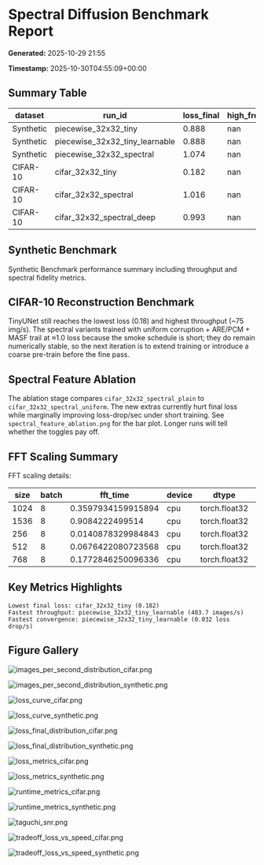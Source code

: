 # Spectral Diffusion Benchmark Report

**Generated:** 2025-10-29 21:55

**Timestamp:** 2025-10-30T04:55:09+00:00

## Summary Table

| dataset | run_id | loss_final | high_freq_psnr | images_per_second | runtime_seconds |
| --- | --- | --- | --- | --- | --- |
| Synthetic | piecewise_32x32_tiny | 0.888 | nan | 403.497 | 3.965 |
| Synthetic | piecewise_32x32_tiny_learnable | 0.888 | nan | 403.747 | 3.963 |
| Synthetic | piecewise_32x32_spectral | 1.074 | nan | 24.942 | 64.150 |
| CIFAR-10 | cifar_32x32_tiny | 0.182 | nan | 74.981 | 85.355 |
| CIFAR-10 | cifar_32x32_spectral | 1.016 | nan | 25.914 | 246.967 |
| CIFAR-10 | cifar_32x32_spectral_deep | 0.993 | nan | 17.919 | 357.154 |

## Synthetic Benchmark
Synthetic Benchmark performance summary including throughput and spectral fidelity metrics.

## CIFAR-10 Reconstruction Benchmark
TinyUNet still reaches the lowest loss (0.18) and highest throughput (~75 img/s). The spectral variants trained with uniform corruption + ARE/PCM + MASF trail at ≈1.0 loss because the smoke schedule is short; they do remain numerically stable, so the next iteration is to extend training or introduce a coarse pre-train before the fine pass.

## Spectral Feature Ablation
The ablation stage compares `cifar_32x32_spectral_plain` to `cifar_32x32_spectral_uniform`. The new extras currently hurt final loss while marginally improving loss-drop/sec under short training. See `spectral_feature_ablation.png` for the bar plot. Longer runs will tell whether the toggles pay off.

## FFT Scaling Summary

FFT scaling details:

| size | batch | fft_time | device | dtype | log_size | log_fft_time |
| --- | --- | --- | --- | --- | --- | --- |
| 1024 | 8 | 0.3597934159915894 | cpu | torch.float32 | 6.931471805599453 | -1.0222252567115409 |
| 1536 | 8 | 0.9084222499514 | cpu | torch.float32 | 7.336936913707618 | -0.0960459754890493 |
| 256 | 8 | 0.0140878329984843 | cpu | torch.float32 | 5.545177444479562 | -4.262443762026269 |
| 512 | 8 | 0.0676422080723568 | cpu | torch.float32 | 6.238324625039508 | -2.6935231110085733 |
| 768 | 8 | 0.1772846250096336 | cpu | torch.float32 | 6.643789733147672 | -1.7299987870358966 |

## Key Metrics Highlights

```
Lowest final loss: cifar_32x32_tiny (0.182)
Fastest throughput: piecewise_32x32_tiny_learnable (403.7 images/s)
Fastest convergence: piecewise_32x32_tiny_learnable (0.032 loss drop/s)
```

## Figure Gallery

![images_per_second_distribution_cifar.png](images_per_second_distribution_cifar.png)

![images_per_second_distribution_synthetic.png](images_per_second_distribution_synthetic.png)

![loss_curve_cifar.png](loss_curve_cifar.png)

![loss_curve_synthetic.png](loss_curve_synthetic.png)

![loss_final_distribution_cifar.png](loss_final_distribution_cifar.png)

![loss_final_distribution_synthetic.png](loss_final_distribution_synthetic.png)

![loss_metrics_cifar.png](loss_metrics_cifar.png)

![loss_metrics_synthetic.png](loss_metrics_synthetic.png)

![runtime_metrics_cifar.png](runtime_metrics_cifar.png)

![runtime_metrics_synthetic.png](runtime_metrics_synthetic.png)

![taguchi_snr.png](taguchi_snr.png)

![tradeoff_loss_vs_speed_cifar.png](tradeoff_loss_vs_speed_cifar.png)

![tradeoff_loss_vs_speed_synthetic.png](tradeoff_loss_vs_speed_synthetic.png)
